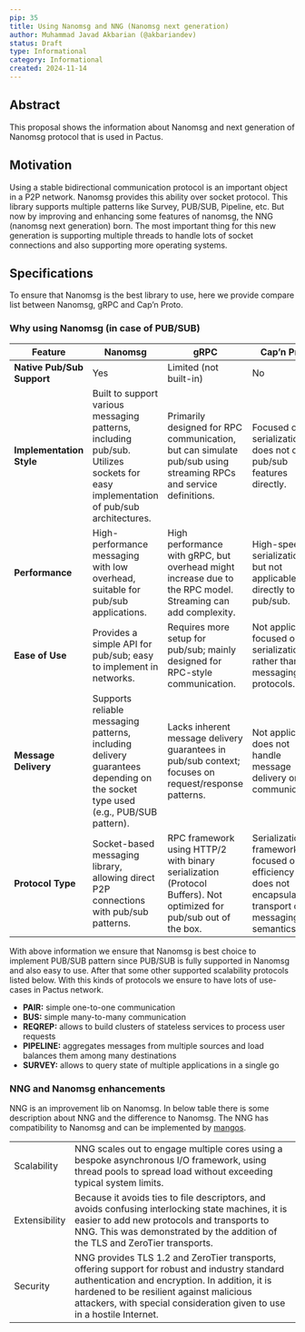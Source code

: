 ```yaml
---
pip: 35
title: Using Nanomsg and NNG (Nanomsg next generation)
author: Muhammad Javad Akbarian (@akbariandev)
status: Draft
type: Informational
category: Informational
created: 2024-11-14
---
```


## Abstract

This proposal shows the information about Nanomsg and next generation of Nanomsg protocol that is used in Pactus.

## Motivation

Using a stable bidirectional communication protocol is an important object in a P2P network. Nanomsg provides this ability over socket protocol. This library supports multiple patterns like Survey, PUB/SUB, Pipeline, etc. But now by improving and enhancing some features of nanomsg, the NNG (nanomsg next generation) born.
The most important thing for this new generation is supporting multiple threads to handle lots of socket connections and also supporting more operating systems.

## Specifications
To ensure that Nanomsg is the best library to use, here we provide compare list between Nanomsg, gRPC and Cap’n Proto.
### Why using Nanomsg (in case of PUB/SUB)

| Feature                    | **Nanomsg**                       | **gRPC**                          | **Cap’n Proto**                   |
|----------------------------|-----------------------------------|-----------------------------------|-----------------------------------|
| **Native Pub/Sub Support** | Yes                               | Limited (not built-in)            | No                                |
| **Implementation Style**   | Built to support various messaging patterns, including pub/sub. Utilizes sockets for easy implementation of pub/sub architectures. | Primarily designed for RPC communication, but can simulate pub/sub using streaming RPCs and service definitions. | Focused on serialization; does not offer pub/sub features directly. |
| **Performance**            | High-performance messaging with low overhead, suitable for pub/sub applications. | High performance with gRPC, but overhead might increase due to the RPC model. Streaming can add complexity. | High-speed serialization, but not applicable directly to pub/sub. |
| **Ease of Use**            | Provides a simple API for pub/sub; easy to implement in networks. | Requires more setup for pub/sub; mainly designed for RPC-style communication. | Not applicable; focused on serialization rather than messaging protocols. |
| **Message Delivery**       | Supports reliable messaging patterns, including delivery guarantees depending on the socket type used (e.g., PUB/SUB pattern). | Lacks inherent message delivery guarantees in pub/sub context; focuses on request/response patterns. | Not applicable; does not handle message delivery or communication. |
| **Protocol Type**          | Socket-based messaging library, allowing direct P2P connections with pub/sub patterns. | RPC framework using HTTP/2 with binary serialization (Protocol Buffers). Not optimized for pub/sub out of the box. | Serialization framework focused on efficiency but does not encapsulate transport or messaging semantics. |

With above information we ensure that Nanomsg is best choice to implement PUB/SUB pattern since PUB/SUB is fully supported in Nanomsg and also easy to use. After that some other supported scalability protocols listed below. With this kinds of protocols we ensure to have lots of use-cases in Pactus network.

* **PAIR:** simple one-to-one communication
* **BUS:** simple many-to-many communication
* **REQREP:** allows to build clusters of stateless services to process user requests
* **PIPELINE:** aggregates messages from multiple sources and load balances them among many destinations
* **SURVEY:** allows to query state of multiple applications in a single go


### NNG and Nanomsg enhancements
NNG is an improvement lib on Nanomsg. In below table there is some description about NNG and the difference to Nanomsg. The NNG has compatibility to Nanomsg and can be implemented by [mangos](https://github.com/nanomsg/mangos).

|  |  |
|----------|--------------------------------------------------------------------------------------------------------------------------------------------------------------------------------------------------------------------------------|
| Scalability   | NNG scales out to engage multiple cores using a bespoke asynchronous I/O framework, using thread pools to spread load without exceeding typical system limits.                                                                 |
| Extensibility | Because it avoids ties to file descriptors, and avoids confusing interlocking state machines, it is easier to add new protocols and transports to NNG.  This was demonstrated by the addition of the TLS and ZeroTier transports. |
| Security     | NNG provides TLS 1.2 and ZeroTier transports, offering support for robust and industry standard authentication and encryption. In addition, it is hardened to be resilient against malicious attackers, with special consideration given to use in a hostile Internet.|
